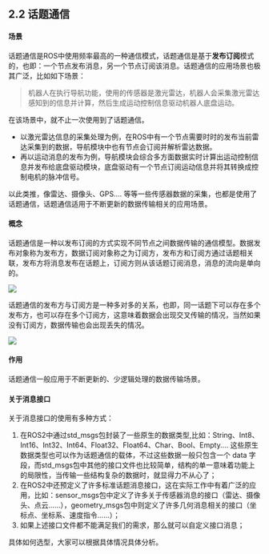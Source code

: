 ## 2.2 话题通信

#### 场景

话题通信是ROS中使用频率最高的一种通信模式，话题通信是基于**发布订阅**模式的，也即：一个节点发布消息，另一个节点订阅该消息。话题通信的应用场景也极其广泛，比如如下场景：

> 机器人在执行导航功能，使用的传感器是激光雷达，机器人会采集激光雷达感知到的信息并计算，然后生成运动控制信息驱动机器人底盘运动。

在该场景中，就不止一次使用到了话题通信。

* 以激光雷达信息的采集处理为例，在ROS中有一个节点需要时时的发布当前雷达采集到的数据，导航模块中也有节点会订阅并解析雷达数据。
* 再以运动消息的发布为例，导航模块会综合多方面数据实时计算出运动控制信息并发布给底盘驱动模块，底盘驱动有一个节点订阅运动信息并将其转换成控制电机的脉冲信号。

以此类推，像雷达、摄像头、GPS.... 等等一些传感器数据的采集，也都是使用了话题通信，话题通信适用于不断更新的数据传输相关的应用场景。

#### 概念

话题通信是一种以发布订阅的方式实现不同节点之间数据传输的通信模型。数据发布对象称为发布方，数据订阅对象称之为订阅方，发布方和订阅方通过话题相关联，发布方将消息发布在话题上，订阅方则从该话题订阅消息，消息的流向是单向的。

![](/assets/2.2话题通信模型1.gif)

话题通信的发布方与订阅方是一种多对多的关系，也即，同一话题下可以存在多个发布方，也可以存在多个订阅方，这意味着数据会出现交叉传输的情况，当然如果没有订阅方，数据传输也会出现丢失的情况。

![](/assets/2.2话题通信模型2.gif)

#### 作用

话题通信一般应用于不断更新的、少逻辑处理的数据传输场景。

#### 关于消息接口

关于消息接口的使用有多种方式：

1. 在ROS2中通过std\_msgs包封装了一些原生的数据类型,比如：String、Int8、Int16、Int32、Int64、Float32、Float64、Char、Bool、Empty.... 这些原生数据类型也可以作为话题通信的载体，不过这些数据一般只包含一个 data 字段，而std\_msgs包中其他的接口文件也比较简单，结构的单一意味着功能上的局限性，当传输一些结构复杂的数据时，就显得力不从心了；
2. 在ROS2中还预定义了许多标准话题消息接口，这在实际工作中有着广泛的应用，比如：sensor\_msgs包中定义了许多关于传感器消息的接口（雷达、摄像头、点云......），geometry\_msgs包中则定义了许多几何消息相关的接口（坐标点、坐标系、速度指令......）；
3. 如果上述接口文件都不能满足我们的需求，那么就可以自定义接口消息；

具体如何选型，大家可以根据具体情况具体分析。

